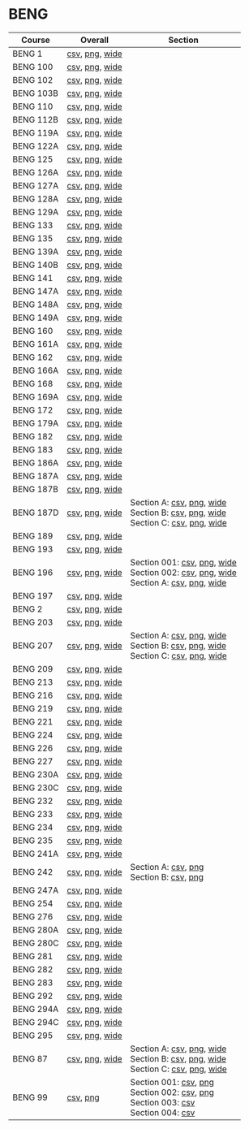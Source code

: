 # BENG

| Course | Overall | Section |
| ------ | ------- | ------- |
| BENG 1 | [csv](https://github.com/UCSD-Historical-Enrollment-Data/2024Fall/blob/main/overall/BENG%201.csv), [png](https://raw.githubusercontent.com/UCSD-Historical-Enrollment-Data/2024Fall/main/plot_overall/BENG%201.png), [wide](https://raw.githubusercontent.com/UCSD-Historical-Enrollment-Data/2024Fall/main/plot_overall_wide/BENG%201.png) |  |
| BENG 100 | [csv](https://github.com/UCSD-Historical-Enrollment-Data/2024Fall/blob/main/overall/BENG%20100.csv), [png](https://raw.githubusercontent.com/UCSD-Historical-Enrollment-Data/2024Fall/main/plot_overall/BENG%20100.png), [wide](https://raw.githubusercontent.com/UCSD-Historical-Enrollment-Data/2024Fall/main/plot_overall_wide/BENG%20100.png) |  |
| BENG 102 | [csv](https://github.com/UCSD-Historical-Enrollment-Data/2024Fall/blob/main/overall/BENG%20102.csv), [png](https://raw.githubusercontent.com/UCSD-Historical-Enrollment-Data/2024Fall/main/plot_overall/BENG%20102.png), [wide](https://raw.githubusercontent.com/UCSD-Historical-Enrollment-Data/2024Fall/main/plot_overall_wide/BENG%20102.png) |  |
| BENG 103B | [csv](https://github.com/UCSD-Historical-Enrollment-Data/2024Fall/blob/main/overall/BENG%20103B.csv), [png](https://raw.githubusercontent.com/UCSD-Historical-Enrollment-Data/2024Fall/main/plot_overall/BENG%20103B.png), [wide](https://raw.githubusercontent.com/UCSD-Historical-Enrollment-Data/2024Fall/main/plot_overall_wide/BENG%20103B.png) |  |
| BENG 110 | [csv](https://github.com/UCSD-Historical-Enrollment-Data/2024Fall/blob/main/overall/BENG%20110.csv), [png](https://raw.githubusercontent.com/UCSD-Historical-Enrollment-Data/2024Fall/main/plot_overall/BENG%20110.png), [wide](https://raw.githubusercontent.com/UCSD-Historical-Enrollment-Data/2024Fall/main/plot_overall_wide/BENG%20110.png) |  |
| BENG 112B | [csv](https://github.com/UCSD-Historical-Enrollment-Data/2024Fall/blob/main/overall/BENG%20112B.csv), [png](https://raw.githubusercontent.com/UCSD-Historical-Enrollment-Data/2024Fall/main/plot_overall/BENG%20112B.png), [wide](https://raw.githubusercontent.com/UCSD-Historical-Enrollment-Data/2024Fall/main/plot_overall_wide/BENG%20112B.png) |  |
| BENG 119A | [csv](https://github.com/UCSD-Historical-Enrollment-Data/2024Fall/blob/main/overall/BENG%20119A.csv), [png](https://raw.githubusercontent.com/UCSD-Historical-Enrollment-Data/2024Fall/main/plot_overall/BENG%20119A.png), [wide](https://raw.githubusercontent.com/UCSD-Historical-Enrollment-Data/2024Fall/main/plot_overall_wide/BENG%20119A.png) |  |
| BENG 122A | [csv](https://github.com/UCSD-Historical-Enrollment-Data/2024Fall/blob/main/overall/BENG%20122A.csv), [png](https://raw.githubusercontent.com/UCSD-Historical-Enrollment-Data/2024Fall/main/plot_overall/BENG%20122A.png), [wide](https://raw.githubusercontent.com/UCSD-Historical-Enrollment-Data/2024Fall/main/plot_overall_wide/BENG%20122A.png) |  |
| BENG 125 | [csv](https://github.com/UCSD-Historical-Enrollment-Data/2024Fall/blob/main/overall/BENG%20125.csv), [png](https://raw.githubusercontent.com/UCSD-Historical-Enrollment-Data/2024Fall/main/plot_overall/BENG%20125.png), [wide](https://raw.githubusercontent.com/UCSD-Historical-Enrollment-Data/2024Fall/main/plot_overall_wide/BENG%20125.png) |  |
| BENG 126A | [csv](https://github.com/UCSD-Historical-Enrollment-Data/2024Fall/blob/main/overall/BENG%20126A.csv), [png](https://raw.githubusercontent.com/UCSD-Historical-Enrollment-Data/2024Fall/main/plot_overall/BENG%20126A.png), [wide](https://raw.githubusercontent.com/UCSD-Historical-Enrollment-Data/2024Fall/main/plot_overall_wide/BENG%20126A.png) |  |
| BENG 127A | [csv](https://github.com/UCSD-Historical-Enrollment-Data/2024Fall/blob/main/overall/BENG%20127A.csv), [png](https://raw.githubusercontent.com/UCSD-Historical-Enrollment-Data/2024Fall/main/plot_overall/BENG%20127A.png), [wide](https://raw.githubusercontent.com/UCSD-Historical-Enrollment-Data/2024Fall/main/plot_overall_wide/BENG%20127A.png) |  |
| BENG 128A | [csv](https://github.com/UCSD-Historical-Enrollment-Data/2024Fall/blob/main/overall/BENG%20128A.csv), [png](https://raw.githubusercontent.com/UCSD-Historical-Enrollment-Data/2024Fall/main/plot_overall/BENG%20128A.png), [wide](https://raw.githubusercontent.com/UCSD-Historical-Enrollment-Data/2024Fall/main/plot_overall_wide/BENG%20128A.png) |  |
| BENG 129A | [csv](https://github.com/UCSD-Historical-Enrollment-Data/2024Fall/blob/main/overall/BENG%20129A.csv), [png](https://raw.githubusercontent.com/UCSD-Historical-Enrollment-Data/2024Fall/main/plot_overall/BENG%20129A.png), [wide](https://raw.githubusercontent.com/UCSD-Historical-Enrollment-Data/2024Fall/main/plot_overall_wide/BENG%20129A.png) |  |
| BENG 133 | [csv](https://github.com/UCSD-Historical-Enrollment-Data/2024Fall/blob/main/overall/BENG%20133.csv), [png](https://raw.githubusercontent.com/UCSD-Historical-Enrollment-Data/2024Fall/main/plot_overall/BENG%20133.png), [wide](https://raw.githubusercontent.com/UCSD-Historical-Enrollment-Data/2024Fall/main/plot_overall_wide/BENG%20133.png) |  |
| BENG 135 | [csv](https://github.com/UCSD-Historical-Enrollment-Data/2024Fall/blob/main/overall/BENG%20135.csv), [png](https://raw.githubusercontent.com/UCSD-Historical-Enrollment-Data/2024Fall/main/plot_overall/BENG%20135.png), [wide](https://raw.githubusercontent.com/UCSD-Historical-Enrollment-Data/2024Fall/main/plot_overall_wide/BENG%20135.png) |  |
| BENG 139A | [csv](https://github.com/UCSD-Historical-Enrollment-Data/2024Fall/blob/main/overall/BENG%20139A.csv), [png](https://raw.githubusercontent.com/UCSD-Historical-Enrollment-Data/2024Fall/main/plot_overall/BENG%20139A.png), [wide](https://raw.githubusercontent.com/UCSD-Historical-Enrollment-Data/2024Fall/main/plot_overall_wide/BENG%20139A.png) |  |
| BENG 140B | [csv](https://github.com/UCSD-Historical-Enrollment-Data/2024Fall/blob/main/overall/BENG%20140B.csv), [png](https://raw.githubusercontent.com/UCSD-Historical-Enrollment-Data/2024Fall/main/plot_overall/BENG%20140B.png), [wide](https://raw.githubusercontent.com/UCSD-Historical-Enrollment-Data/2024Fall/main/plot_overall_wide/BENG%20140B.png) |  |
| BENG 141 | [csv](https://github.com/UCSD-Historical-Enrollment-Data/2024Fall/blob/main/overall/BENG%20141.csv), [png](https://raw.githubusercontent.com/UCSD-Historical-Enrollment-Data/2024Fall/main/plot_overall/BENG%20141.png), [wide](https://raw.githubusercontent.com/UCSD-Historical-Enrollment-Data/2024Fall/main/plot_overall_wide/BENG%20141.png) |  |
| BENG 147A | [csv](https://github.com/UCSD-Historical-Enrollment-Data/2024Fall/blob/main/overall/BENG%20147A.csv), [png](https://raw.githubusercontent.com/UCSD-Historical-Enrollment-Data/2024Fall/main/plot_overall/BENG%20147A.png), [wide](https://raw.githubusercontent.com/UCSD-Historical-Enrollment-Data/2024Fall/main/plot_overall_wide/BENG%20147A.png) |  |
| BENG 148A | [csv](https://github.com/UCSD-Historical-Enrollment-Data/2024Fall/blob/main/overall/BENG%20148A.csv), [png](https://raw.githubusercontent.com/UCSD-Historical-Enrollment-Data/2024Fall/main/plot_overall/BENG%20148A.png), [wide](https://raw.githubusercontent.com/UCSD-Historical-Enrollment-Data/2024Fall/main/plot_overall_wide/BENG%20148A.png) |  |
| BENG 149A | [csv](https://github.com/UCSD-Historical-Enrollment-Data/2024Fall/blob/main/overall/BENG%20149A.csv), [png](https://raw.githubusercontent.com/UCSD-Historical-Enrollment-Data/2024Fall/main/plot_overall/BENG%20149A.png), [wide](https://raw.githubusercontent.com/UCSD-Historical-Enrollment-Data/2024Fall/main/plot_overall_wide/BENG%20149A.png) |  |
| BENG 160 | [csv](https://github.com/UCSD-Historical-Enrollment-Data/2024Fall/blob/main/overall/BENG%20160.csv), [png](https://raw.githubusercontent.com/UCSD-Historical-Enrollment-Data/2024Fall/main/plot_overall/BENG%20160.png), [wide](https://raw.githubusercontent.com/UCSD-Historical-Enrollment-Data/2024Fall/main/plot_overall_wide/BENG%20160.png) |  |
| BENG 161A | [csv](https://github.com/UCSD-Historical-Enrollment-Data/2024Fall/blob/main/overall/BENG%20161A.csv), [png](https://raw.githubusercontent.com/UCSD-Historical-Enrollment-Data/2024Fall/main/plot_overall/BENG%20161A.png), [wide](https://raw.githubusercontent.com/UCSD-Historical-Enrollment-Data/2024Fall/main/plot_overall_wide/BENG%20161A.png) |  |
| BENG 162 | [csv](https://github.com/UCSD-Historical-Enrollment-Data/2024Fall/blob/main/overall/BENG%20162.csv), [png](https://raw.githubusercontent.com/UCSD-Historical-Enrollment-Data/2024Fall/main/plot_overall/BENG%20162.png), [wide](https://raw.githubusercontent.com/UCSD-Historical-Enrollment-Data/2024Fall/main/plot_overall_wide/BENG%20162.png) |  |
| BENG 166A | [csv](https://github.com/UCSD-Historical-Enrollment-Data/2024Fall/blob/main/overall/BENG%20166A.csv), [png](https://raw.githubusercontent.com/UCSD-Historical-Enrollment-Data/2024Fall/main/plot_overall/BENG%20166A.png), [wide](https://raw.githubusercontent.com/UCSD-Historical-Enrollment-Data/2024Fall/main/plot_overall_wide/BENG%20166A.png) |  |
| BENG 168 | [csv](https://github.com/UCSD-Historical-Enrollment-Data/2024Fall/blob/main/overall/BENG%20168.csv), [png](https://raw.githubusercontent.com/UCSD-Historical-Enrollment-Data/2024Fall/main/plot_overall/BENG%20168.png), [wide](https://raw.githubusercontent.com/UCSD-Historical-Enrollment-Data/2024Fall/main/plot_overall_wide/BENG%20168.png) |  |
| BENG 169A | [csv](https://github.com/UCSD-Historical-Enrollment-Data/2024Fall/blob/main/overall/BENG%20169A.csv), [png](https://raw.githubusercontent.com/UCSD-Historical-Enrollment-Data/2024Fall/main/plot_overall/BENG%20169A.png), [wide](https://raw.githubusercontent.com/UCSD-Historical-Enrollment-Data/2024Fall/main/plot_overall_wide/BENG%20169A.png) |  |
| BENG 172 | [csv](https://github.com/UCSD-Historical-Enrollment-Data/2024Fall/blob/main/overall/BENG%20172.csv), [png](https://raw.githubusercontent.com/UCSD-Historical-Enrollment-Data/2024Fall/main/plot_overall/BENG%20172.png), [wide](https://raw.githubusercontent.com/UCSD-Historical-Enrollment-Data/2024Fall/main/plot_overall_wide/BENG%20172.png) |  |
| BENG 179A | [csv](https://github.com/UCSD-Historical-Enrollment-Data/2024Fall/blob/main/overall/BENG%20179A.csv), [png](https://raw.githubusercontent.com/UCSD-Historical-Enrollment-Data/2024Fall/main/plot_overall/BENG%20179A.png), [wide](https://raw.githubusercontent.com/UCSD-Historical-Enrollment-Data/2024Fall/main/plot_overall_wide/BENG%20179A.png) |  |
| BENG 182 | [csv](https://github.com/UCSD-Historical-Enrollment-Data/2024Fall/blob/main/overall/BENG%20182.csv), [png](https://raw.githubusercontent.com/UCSD-Historical-Enrollment-Data/2024Fall/main/plot_overall/BENG%20182.png), [wide](https://raw.githubusercontent.com/UCSD-Historical-Enrollment-Data/2024Fall/main/plot_overall_wide/BENG%20182.png) |  |
| BENG 183 | [csv](https://github.com/UCSD-Historical-Enrollment-Data/2024Fall/blob/main/overall/BENG%20183.csv), [png](https://raw.githubusercontent.com/UCSD-Historical-Enrollment-Data/2024Fall/main/plot_overall/BENG%20183.png), [wide](https://raw.githubusercontent.com/UCSD-Historical-Enrollment-Data/2024Fall/main/plot_overall_wide/BENG%20183.png) |  |
| BENG 186A | [csv](https://github.com/UCSD-Historical-Enrollment-Data/2024Fall/blob/main/overall/BENG%20186A.csv), [png](https://raw.githubusercontent.com/UCSD-Historical-Enrollment-Data/2024Fall/main/plot_overall/BENG%20186A.png), [wide](https://raw.githubusercontent.com/UCSD-Historical-Enrollment-Data/2024Fall/main/plot_overall_wide/BENG%20186A.png) |  |
| BENG 187A | [csv](https://github.com/UCSD-Historical-Enrollment-Data/2024Fall/blob/main/overall/BENG%20187A.csv), [png](https://raw.githubusercontent.com/UCSD-Historical-Enrollment-Data/2024Fall/main/plot_overall/BENG%20187A.png), [wide](https://raw.githubusercontent.com/UCSD-Historical-Enrollment-Data/2024Fall/main/plot_overall_wide/BENG%20187A.png) |  |
| BENG 187B | [csv](https://github.com/UCSD-Historical-Enrollment-Data/2024Fall/blob/main/overall/BENG%20187B.csv), [png](https://raw.githubusercontent.com/UCSD-Historical-Enrollment-Data/2024Fall/main/plot_overall/BENG%20187B.png), [wide](https://raw.githubusercontent.com/UCSD-Historical-Enrollment-Data/2024Fall/main/plot_overall_wide/BENG%20187B.png) |  |
| BENG 187D | [csv](https://github.com/UCSD-Historical-Enrollment-Data/2024Fall/blob/main/overall/BENG%20187D.csv), [png](https://raw.githubusercontent.com/UCSD-Historical-Enrollment-Data/2024Fall/main/plot_overall/BENG%20187D.png), [wide](https://raw.githubusercontent.com/UCSD-Historical-Enrollment-Data/2024Fall/main/plot_overall_wide/BENG%20187D.png) | Section A: [csv](https://github.com/UCSD-Historical-Enrollment-Data/2024Fall/blob/main/section/BENG%20187D_A.csv), [png](https://raw.githubusercontent.com/UCSD-Historical-Enrollment-Data/2024Fall/main/plot_section/BENG%20187D_A.png), [wide](https://raw.githubusercontent.com/UCSD-Historical-Enrollment-Data/2024Fall/main/plot_section_wide/BENG%20187D_A.png)<br>Section B: [csv](https://github.com/UCSD-Historical-Enrollment-Data/2024Fall/blob/main/section/BENG%20187D_B.csv), [png](https://raw.githubusercontent.com/UCSD-Historical-Enrollment-Data/2024Fall/main/plot_section/BENG%20187D_B.png), [wide](https://raw.githubusercontent.com/UCSD-Historical-Enrollment-Data/2024Fall/main/plot_section_wide/BENG%20187D_B.png)<br>Section C: [csv](https://github.com/UCSD-Historical-Enrollment-Data/2024Fall/blob/main/section/BENG%20187D_C.csv), [png](https://raw.githubusercontent.com/UCSD-Historical-Enrollment-Data/2024Fall/main/plot_section/BENG%20187D_C.png), [wide](https://raw.githubusercontent.com/UCSD-Historical-Enrollment-Data/2024Fall/main/plot_section_wide/BENG%20187D_C.png) |
| BENG 189 | [csv](https://github.com/UCSD-Historical-Enrollment-Data/2024Fall/blob/main/overall/BENG%20189.csv), [png](https://raw.githubusercontent.com/UCSD-Historical-Enrollment-Data/2024Fall/main/plot_overall/BENG%20189.png), [wide](https://raw.githubusercontent.com/UCSD-Historical-Enrollment-Data/2024Fall/main/plot_overall_wide/BENG%20189.png) |  |
| BENG 193 | [csv](https://github.com/UCSD-Historical-Enrollment-Data/2024Fall/blob/main/overall/BENG%20193.csv), [png](https://raw.githubusercontent.com/UCSD-Historical-Enrollment-Data/2024Fall/main/plot_overall/BENG%20193.png), [wide](https://raw.githubusercontent.com/UCSD-Historical-Enrollment-Data/2024Fall/main/plot_overall_wide/BENG%20193.png) |  |
| BENG 196 | [csv](https://github.com/UCSD-Historical-Enrollment-Data/2024Fall/blob/main/overall/BENG%20196.csv), [png](https://raw.githubusercontent.com/UCSD-Historical-Enrollment-Data/2024Fall/main/plot_overall/BENG%20196.png), [wide](https://raw.githubusercontent.com/UCSD-Historical-Enrollment-Data/2024Fall/main/plot_overall_wide/BENG%20196.png) | Section 001: [csv](https://github.com/UCSD-Historical-Enrollment-Data/2024Fall/blob/main/section/BENG%20196_001.csv), [png](https://raw.githubusercontent.com/UCSD-Historical-Enrollment-Data/2024Fall/main/plot_section/BENG%20196_001.png), [wide](https://raw.githubusercontent.com/UCSD-Historical-Enrollment-Data/2024Fall/main/plot_section_wide/BENG%20196_001.png)<br>Section 002: [csv](https://github.com/UCSD-Historical-Enrollment-Data/2024Fall/blob/main/section/BENG%20196_002.csv), [png](https://raw.githubusercontent.com/UCSD-Historical-Enrollment-Data/2024Fall/main/plot_section/BENG%20196_002.png), [wide](https://raw.githubusercontent.com/UCSD-Historical-Enrollment-Data/2024Fall/main/plot_section_wide/BENG%20196_002.png)<br>Section A: [csv](https://github.com/UCSD-Historical-Enrollment-Data/2024Fall/blob/main/section/BENG%20196_A.csv), [png](https://raw.githubusercontent.com/UCSD-Historical-Enrollment-Data/2024Fall/main/plot_section/BENG%20196_A.png), [wide](https://raw.githubusercontent.com/UCSD-Historical-Enrollment-Data/2024Fall/main/plot_section_wide/BENG%20196_A.png) |
| BENG 197 | [csv](https://github.com/UCSD-Historical-Enrollment-Data/2024Fall/blob/main/overall/BENG%20197.csv), [png](https://raw.githubusercontent.com/UCSD-Historical-Enrollment-Data/2024Fall/main/plot_overall/BENG%20197.png), [wide](https://raw.githubusercontent.com/UCSD-Historical-Enrollment-Data/2024Fall/main/plot_overall_wide/BENG%20197.png) |  |
| BENG 2 | [csv](https://github.com/UCSD-Historical-Enrollment-Data/2024Fall/blob/main/overall/BENG%202.csv), [png](https://raw.githubusercontent.com/UCSD-Historical-Enrollment-Data/2024Fall/main/plot_overall/BENG%202.png), [wide](https://raw.githubusercontent.com/UCSD-Historical-Enrollment-Data/2024Fall/main/plot_overall_wide/BENG%202.png) |  |
| BENG 203 | [csv](https://github.com/UCSD-Historical-Enrollment-Data/2024Fall/blob/main/overall/BENG%20203.csv), [png](https://raw.githubusercontent.com/UCSD-Historical-Enrollment-Data/2024Fall/main/plot_overall/BENG%20203.png), [wide](https://raw.githubusercontent.com/UCSD-Historical-Enrollment-Data/2024Fall/main/plot_overall_wide/BENG%20203.png) |  |
| BENG 207 | [csv](https://github.com/UCSD-Historical-Enrollment-Data/2024Fall/blob/main/overall/BENG%20207.csv), [png](https://raw.githubusercontent.com/UCSD-Historical-Enrollment-Data/2024Fall/main/plot_overall/BENG%20207.png), [wide](https://raw.githubusercontent.com/UCSD-Historical-Enrollment-Data/2024Fall/main/plot_overall_wide/BENG%20207.png) | Section A: [csv](https://github.com/UCSD-Historical-Enrollment-Data/2024Fall/blob/main/section/BENG%20207_A.csv), [png](https://raw.githubusercontent.com/UCSD-Historical-Enrollment-Data/2024Fall/main/plot_section/BENG%20207_A.png), [wide](https://raw.githubusercontent.com/UCSD-Historical-Enrollment-Data/2024Fall/main/plot_section_wide/BENG%20207_A.png)<br>Section B: [csv](https://github.com/UCSD-Historical-Enrollment-Data/2024Fall/blob/main/section/BENG%20207_B.csv), [png](https://raw.githubusercontent.com/UCSD-Historical-Enrollment-Data/2024Fall/main/plot_section/BENG%20207_B.png), [wide](https://raw.githubusercontent.com/UCSD-Historical-Enrollment-Data/2024Fall/main/plot_section_wide/BENG%20207_B.png)<br>Section C: [csv](https://github.com/UCSD-Historical-Enrollment-Data/2024Fall/blob/main/section/BENG%20207_C.csv), [png](https://raw.githubusercontent.com/UCSD-Historical-Enrollment-Data/2024Fall/main/plot_section/BENG%20207_C.png), [wide](https://raw.githubusercontent.com/UCSD-Historical-Enrollment-Data/2024Fall/main/plot_section_wide/BENG%20207_C.png) |
| BENG 209 | [csv](https://github.com/UCSD-Historical-Enrollment-Data/2024Fall/blob/main/overall/BENG%20209.csv), [png](https://raw.githubusercontent.com/UCSD-Historical-Enrollment-Data/2024Fall/main/plot_overall/BENG%20209.png), [wide](https://raw.githubusercontent.com/UCSD-Historical-Enrollment-Data/2024Fall/main/plot_overall_wide/BENG%20209.png) |  |
| BENG 213 | [csv](https://github.com/UCSD-Historical-Enrollment-Data/2024Fall/blob/main/overall/BENG%20213.csv), [png](https://raw.githubusercontent.com/UCSD-Historical-Enrollment-Data/2024Fall/main/plot_overall/BENG%20213.png), [wide](https://raw.githubusercontent.com/UCSD-Historical-Enrollment-Data/2024Fall/main/plot_overall_wide/BENG%20213.png) |  |
| BENG 216 | [csv](https://github.com/UCSD-Historical-Enrollment-Data/2024Fall/blob/main/overall/BENG%20216.csv), [png](https://raw.githubusercontent.com/UCSD-Historical-Enrollment-Data/2024Fall/main/plot_overall/BENG%20216.png), [wide](https://raw.githubusercontent.com/UCSD-Historical-Enrollment-Data/2024Fall/main/plot_overall_wide/BENG%20216.png) |  |
| BENG 219 | [csv](https://github.com/UCSD-Historical-Enrollment-Data/2024Fall/blob/main/overall/BENG%20219.csv), [png](https://raw.githubusercontent.com/UCSD-Historical-Enrollment-Data/2024Fall/main/plot_overall/BENG%20219.png), [wide](https://raw.githubusercontent.com/UCSD-Historical-Enrollment-Data/2024Fall/main/plot_overall_wide/BENG%20219.png) |  |
| BENG 221 | [csv](https://github.com/UCSD-Historical-Enrollment-Data/2024Fall/blob/main/overall/BENG%20221.csv), [png](https://raw.githubusercontent.com/UCSD-Historical-Enrollment-Data/2024Fall/main/plot_overall/BENG%20221.png), [wide](https://raw.githubusercontent.com/UCSD-Historical-Enrollment-Data/2024Fall/main/plot_overall_wide/BENG%20221.png) |  |
| BENG 224 | [csv](https://github.com/UCSD-Historical-Enrollment-Data/2024Fall/blob/main/overall/BENG%20224.csv), [png](https://raw.githubusercontent.com/UCSD-Historical-Enrollment-Data/2024Fall/main/plot_overall/BENG%20224.png), [wide](https://raw.githubusercontent.com/UCSD-Historical-Enrollment-Data/2024Fall/main/plot_overall_wide/BENG%20224.png) |  |
| BENG 226 | [csv](https://github.com/UCSD-Historical-Enrollment-Data/2024Fall/blob/main/overall/BENG%20226.csv), [png](https://raw.githubusercontent.com/UCSD-Historical-Enrollment-Data/2024Fall/main/plot_overall/BENG%20226.png), [wide](https://raw.githubusercontent.com/UCSD-Historical-Enrollment-Data/2024Fall/main/plot_overall_wide/BENG%20226.png) |  |
| BENG 227 | [csv](https://github.com/UCSD-Historical-Enrollment-Data/2024Fall/blob/main/overall/BENG%20227.csv), [png](https://raw.githubusercontent.com/UCSD-Historical-Enrollment-Data/2024Fall/main/plot_overall/BENG%20227.png), [wide](https://raw.githubusercontent.com/UCSD-Historical-Enrollment-Data/2024Fall/main/plot_overall_wide/BENG%20227.png) |  |
| BENG 230A | [csv](https://github.com/UCSD-Historical-Enrollment-Data/2024Fall/blob/main/overall/BENG%20230A.csv), [png](https://raw.githubusercontent.com/UCSD-Historical-Enrollment-Data/2024Fall/main/plot_overall/BENG%20230A.png), [wide](https://raw.githubusercontent.com/UCSD-Historical-Enrollment-Data/2024Fall/main/plot_overall_wide/BENG%20230A.png) |  |
| BENG 230C | [csv](https://github.com/UCSD-Historical-Enrollment-Data/2024Fall/blob/main/overall/BENG%20230C.csv), [png](https://raw.githubusercontent.com/UCSD-Historical-Enrollment-Data/2024Fall/main/plot_overall/BENG%20230C.png), [wide](https://raw.githubusercontent.com/UCSD-Historical-Enrollment-Data/2024Fall/main/plot_overall_wide/BENG%20230C.png) |  |
| BENG 232 | [csv](https://github.com/UCSD-Historical-Enrollment-Data/2024Fall/blob/main/overall/BENG%20232.csv), [png](https://raw.githubusercontent.com/UCSD-Historical-Enrollment-Data/2024Fall/main/plot_overall/BENG%20232.png), [wide](https://raw.githubusercontent.com/UCSD-Historical-Enrollment-Data/2024Fall/main/plot_overall_wide/BENG%20232.png) |  |
| BENG 233 | [csv](https://github.com/UCSD-Historical-Enrollment-Data/2024Fall/blob/main/overall/BENG%20233.csv), [png](https://raw.githubusercontent.com/UCSD-Historical-Enrollment-Data/2024Fall/main/plot_overall/BENG%20233.png), [wide](https://raw.githubusercontent.com/UCSD-Historical-Enrollment-Data/2024Fall/main/plot_overall_wide/BENG%20233.png) |  |
| BENG 234 | [csv](https://github.com/UCSD-Historical-Enrollment-Data/2024Fall/blob/main/overall/BENG%20234.csv), [png](https://raw.githubusercontent.com/UCSD-Historical-Enrollment-Data/2024Fall/main/plot_overall/BENG%20234.png), [wide](https://raw.githubusercontent.com/UCSD-Historical-Enrollment-Data/2024Fall/main/plot_overall_wide/BENG%20234.png) |  |
| BENG 235 | [csv](https://github.com/UCSD-Historical-Enrollment-Data/2024Fall/blob/main/overall/BENG%20235.csv), [png](https://raw.githubusercontent.com/UCSD-Historical-Enrollment-Data/2024Fall/main/plot_overall/BENG%20235.png), [wide](https://raw.githubusercontent.com/UCSD-Historical-Enrollment-Data/2024Fall/main/plot_overall_wide/BENG%20235.png) |  |
| BENG 241A | [csv](https://github.com/UCSD-Historical-Enrollment-Data/2024Fall/blob/main/overall/BENG%20241A.csv), [png](https://raw.githubusercontent.com/UCSD-Historical-Enrollment-Data/2024Fall/main/plot_overall/BENG%20241A.png), [wide](https://raw.githubusercontent.com/UCSD-Historical-Enrollment-Data/2024Fall/main/plot_overall_wide/BENG%20241A.png) |  |
| BENG 242 | [csv](https://github.com/UCSD-Historical-Enrollment-Data/2024Fall/blob/main/overall/BENG%20242.csv), [png](https://raw.githubusercontent.com/UCSD-Historical-Enrollment-Data/2024Fall/main/plot_overall/BENG%20242.png), [wide](https://raw.githubusercontent.com/UCSD-Historical-Enrollment-Data/2024Fall/main/plot_overall_wide/BENG%20242.png) | Section A: [csv](https://github.com/UCSD-Historical-Enrollment-Data/2024Fall/blob/main/section/BENG%20242_A.csv), [png](https://raw.githubusercontent.com/UCSD-Historical-Enrollment-Data/2024Fall/main/plot_section/BENG%20242_A.png)<br>Section B: [csv](https://github.com/UCSD-Historical-Enrollment-Data/2024Fall/blob/main/section/BENG%20242_B.csv), [png](https://raw.githubusercontent.com/UCSD-Historical-Enrollment-Data/2024Fall/main/plot_section/BENG%20242_B.png) |
| BENG 247A | [csv](https://github.com/UCSD-Historical-Enrollment-Data/2024Fall/blob/main/overall/BENG%20247A.csv), [png](https://raw.githubusercontent.com/UCSD-Historical-Enrollment-Data/2024Fall/main/plot_overall/BENG%20247A.png), [wide](https://raw.githubusercontent.com/UCSD-Historical-Enrollment-Data/2024Fall/main/plot_overall_wide/BENG%20247A.png) |  |
| BENG 254 | [csv](https://github.com/UCSD-Historical-Enrollment-Data/2024Fall/blob/main/overall/BENG%20254.csv), [png](https://raw.githubusercontent.com/UCSD-Historical-Enrollment-Data/2024Fall/main/plot_overall/BENG%20254.png), [wide](https://raw.githubusercontent.com/UCSD-Historical-Enrollment-Data/2024Fall/main/plot_overall_wide/BENG%20254.png) |  |
| BENG 276 | [csv](https://github.com/UCSD-Historical-Enrollment-Data/2024Fall/blob/main/overall/BENG%20276.csv), [png](https://raw.githubusercontent.com/UCSD-Historical-Enrollment-Data/2024Fall/main/plot_overall/BENG%20276.png), [wide](https://raw.githubusercontent.com/UCSD-Historical-Enrollment-Data/2024Fall/main/plot_overall_wide/BENG%20276.png) |  |
| BENG 280A | [csv](https://github.com/UCSD-Historical-Enrollment-Data/2024Fall/blob/main/overall/BENG%20280A.csv), [png](https://raw.githubusercontent.com/UCSD-Historical-Enrollment-Data/2024Fall/main/plot_overall/BENG%20280A.png), [wide](https://raw.githubusercontent.com/UCSD-Historical-Enrollment-Data/2024Fall/main/plot_overall_wide/BENG%20280A.png) |  |
| BENG 280C | [csv](https://github.com/UCSD-Historical-Enrollment-Data/2024Fall/blob/main/overall/BENG%20280C.csv), [png](https://raw.githubusercontent.com/UCSD-Historical-Enrollment-Data/2024Fall/main/plot_overall/BENG%20280C.png), [wide](https://raw.githubusercontent.com/UCSD-Historical-Enrollment-Data/2024Fall/main/plot_overall_wide/BENG%20280C.png) |  |
| BENG 281 | [csv](https://github.com/UCSD-Historical-Enrollment-Data/2024Fall/blob/main/overall/BENG%20281.csv), [png](https://raw.githubusercontent.com/UCSD-Historical-Enrollment-Data/2024Fall/main/plot_overall/BENG%20281.png), [wide](https://raw.githubusercontent.com/UCSD-Historical-Enrollment-Data/2024Fall/main/plot_overall_wide/BENG%20281.png) |  |
| BENG 282 | [csv](https://github.com/UCSD-Historical-Enrollment-Data/2024Fall/blob/main/overall/BENG%20282.csv), [png](https://raw.githubusercontent.com/UCSD-Historical-Enrollment-Data/2024Fall/main/plot_overall/BENG%20282.png), [wide](https://raw.githubusercontent.com/UCSD-Historical-Enrollment-Data/2024Fall/main/plot_overall_wide/BENG%20282.png) |  |
| BENG 283 | [csv](https://github.com/UCSD-Historical-Enrollment-Data/2024Fall/blob/main/overall/BENG%20283.csv), [png](https://raw.githubusercontent.com/UCSD-Historical-Enrollment-Data/2024Fall/main/plot_overall/BENG%20283.png), [wide](https://raw.githubusercontent.com/UCSD-Historical-Enrollment-Data/2024Fall/main/plot_overall_wide/BENG%20283.png) |  |
| BENG 292 | [csv](https://github.com/UCSD-Historical-Enrollment-Data/2024Fall/blob/main/overall/BENG%20292.csv), [png](https://raw.githubusercontent.com/UCSD-Historical-Enrollment-Data/2024Fall/main/plot_overall/BENG%20292.png), [wide](https://raw.githubusercontent.com/UCSD-Historical-Enrollment-Data/2024Fall/main/plot_overall_wide/BENG%20292.png) |  |
| BENG 294A | [csv](https://github.com/UCSD-Historical-Enrollment-Data/2024Fall/blob/main/overall/BENG%20294A.csv), [png](https://raw.githubusercontent.com/UCSD-Historical-Enrollment-Data/2024Fall/main/plot_overall/BENG%20294A.png), [wide](https://raw.githubusercontent.com/UCSD-Historical-Enrollment-Data/2024Fall/main/plot_overall_wide/BENG%20294A.png) |  |
| BENG 294C | [csv](https://github.com/UCSD-Historical-Enrollment-Data/2024Fall/blob/main/overall/BENG%20294C.csv), [png](https://raw.githubusercontent.com/UCSD-Historical-Enrollment-Data/2024Fall/main/plot_overall/BENG%20294C.png), [wide](https://raw.githubusercontent.com/UCSD-Historical-Enrollment-Data/2024Fall/main/plot_overall_wide/BENG%20294C.png) |  |
| BENG 295 | [csv](https://github.com/UCSD-Historical-Enrollment-Data/2024Fall/blob/main/overall/BENG%20295.csv), [png](https://raw.githubusercontent.com/UCSD-Historical-Enrollment-Data/2024Fall/main/plot_overall/BENG%20295.png), [wide](https://raw.githubusercontent.com/UCSD-Historical-Enrollment-Data/2024Fall/main/plot_overall_wide/BENG%20295.png) |  |
| BENG 87 | [csv](https://github.com/UCSD-Historical-Enrollment-Data/2024Fall/blob/main/overall/BENG%2087.csv), [png](https://raw.githubusercontent.com/UCSD-Historical-Enrollment-Data/2024Fall/main/plot_overall/BENG%2087.png), [wide](https://raw.githubusercontent.com/UCSD-Historical-Enrollment-Data/2024Fall/main/plot_overall_wide/BENG%2087.png) | Section A: [csv](https://github.com/UCSD-Historical-Enrollment-Data/2024Fall/blob/main/section/BENG%2087_A.csv), [png](https://raw.githubusercontent.com/UCSD-Historical-Enrollment-Data/2024Fall/main/plot_section/BENG%2087_A.png), [wide](https://raw.githubusercontent.com/UCSD-Historical-Enrollment-Data/2024Fall/main/plot_section_wide/BENG%2087_A.png)<br>Section B: [csv](https://github.com/UCSD-Historical-Enrollment-Data/2024Fall/blob/main/section/BENG%2087_B.csv), [png](https://raw.githubusercontent.com/UCSD-Historical-Enrollment-Data/2024Fall/main/plot_section/BENG%2087_B.png), [wide](https://raw.githubusercontent.com/UCSD-Historical-Enrollment-Data/2024Fall/main/plot_section_wide/BENG%2087_B.png)<br>Section C: [csv](https://github.com/UCSD-Historical-Enrollment-Data/2024Fall/blob/main/section/BENG%2087_C.csv), [png](https://raw.githubusercontent.com/UCSD-Historical-Enrollment-Data/2024Fall/main/plot_section/BENG%2087_C.png), [wide](https://raw.githubusercontent.com/UCSD-Historical-Enrollment-Data/2024Fall/main/plot_section_wide/BENG%2087_C.png) |
| BENG 99 | [csv](https://github.com/UCSD-Historical-Enrollment-Data/2024Fall/blob/main/overall/BENG%2099.csv), [png](https://raw.githubusercontent.com/UCSD-Historical-Enrollment-Data/2024Fall/main/plot_overall/BENG%2099.png) | Section 001: [csv](https://github.com/UCSD-Historical-Enrollment-Data/2024Fall/blob/main/section/BENG%2099_001.csv), [png](https://raw.githubusercontent.com/UCSD-Historical-Enrollment-Data/2024Fall/main/plot_section/BENG%2099_001.png)<br>Section 002: [csv](https://github.com/UCSD-Historical-Enrollment-Data/2024Fall/blob/main/section/BENG%2099_002.csv), [png](https://raw.githubusercontent.com/UCSD-Historical-Enrollment-Data/2024Fall/main/plot_section/BENG%2099_002.png)<br>Section 003: [csv](https://github.com/UCSD-Historical-Enrollment-Data/2024Fall/blob/main/section/BENG%2099_003.csv)<br>Section 004: [csv](https://github.com/UCSD-Historical-Enrollment-Data/2024Fall/blob/main/section/BENG%2099_004.csv) |
